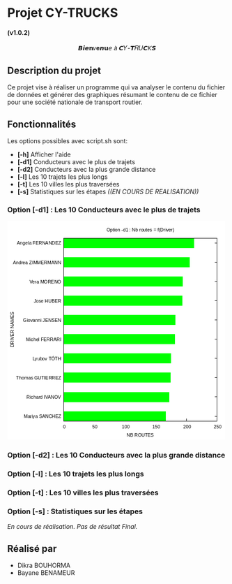 # Projet CY-TRUCKS 
#### (v1.0.2)

<p align="center"> 𝘽𝙞𝙚𝗻𝑣𝐞𝙣𝘂𝘦 𝑎̀ 𝘾𝑌-𝙏𝑅𝑈𝘾𝘒𝙎 </p>

## Description du projet

Ce projet vise à réaliser un programme qui va analyser le contenu du fichier de données et générer des graphiques résumant le contenu de ce fichier pour une société nationale de transport routier.

## Fonctionnalités
Les options possibles avec script.sh sont: 
- **[-h]** Afficher l'aide
- **[-d1]** Conducteurs avec le plus de trajets
- **[-d2]** Conducteurs avec la plus grande distance
- **[-l]** Les 10 trajets les plus longs
- **[-t]** Les 10 villes les plus traversées
- **[-s]** Statistiques sur les étapes *((EN COURS DE REALISATION))*

### Option [-d1] : Les 10 Conducteurs avec le plus de trajets
![Traitement_d1](demo/images/d1.png)


### Option [-d2] : Les 10 Conducteurs avec la plus grande distance

### Option [-l] : Les 10 trajets les plus longs

### Option [-t] : Les 10 villes les plus traversées

### Option [-s] : Statistiques sur les étapes
*En cours de réalisation. Pas de résultat Final.*

## Réalisé par

- Dikra BOUHORMA
- Bayane BENAMEUR
